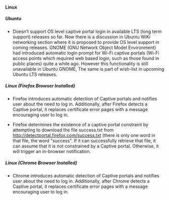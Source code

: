 #### Linux

##### Ubuntu

 * Doesn’t support OS level captive portal login in available LTS (long term support) releases so far. Now there is a discussion in Ubuntu WiKi networking section where it is proposed to provide OS level support in coming releases. GNOME (GNU Network Object Model Environment) had introduced automatic login prompt for Wi-Fi captive portals (Wi-Fi access points which required web based login, such as those found in public places) quite a while ago. However this functionality is still unavailable in Ubuntu GNOME, The same is part of wish-list in upcoming Ubuntu LTS releases.

##### Linux (Firefox Browser Installed)

 * Firefox introduces automatic detection of Captive portals and notifies user about the need to log in. Additionally, after Firefox detects a Captive portal, it replaces certificate error pages with a message encouraging user to log in.

 * Firefox determines the existence of a captive portal constraint by attempting to download the file success.txt from http://detectportal.firefox.com/success.txt (there is only one word in that file, the word "success". If it can successfully retrieve that file, it can assume that it is not constrained by a Captive portal. Otherwise, it will trigger an in-browser notification.

##### Linux (Chrome Browser Installed)

 * Chrome introduces automatic detection of Captive portals and notifies user about the need to log in. Additionally, after Chrome detects a Captive portal, it replaces certificate error pages with a message encouraging user to log in.
